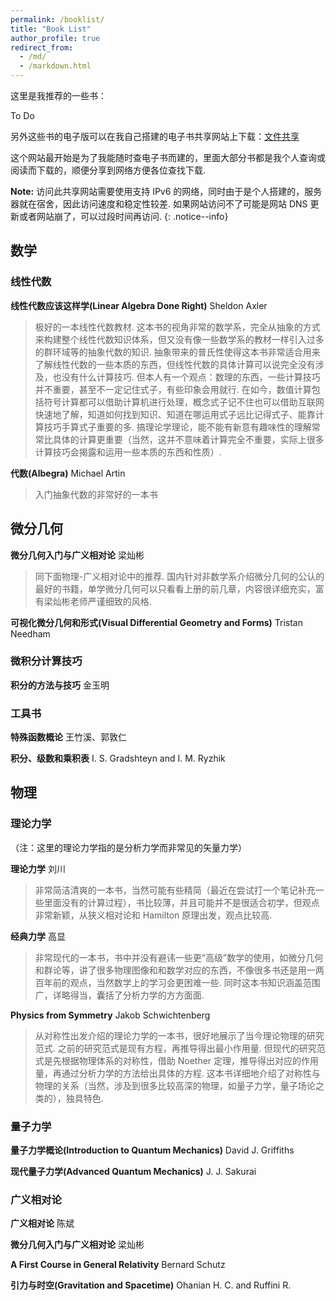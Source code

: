 ```yaml
---
permalink: /booklist/
title: "Book List"
author_profile: true
redirect_from: 
  - /md/
  - /markdown.html
---
```


这里是我推荐的一些书：

To Do

另外这些书的电子版可以在我自己搭建的电子书共享网站上下载：[文件共享](http://ipv6.ghe0000.pp.ua:8000/)

这个网站最开始是为了我能随时查电子书而建的，里面大部分书都是我个人查询或阅读而下载的，顺便分享到网络方便各位查找下载.

**Note:** 访问此共享网站需要使用支持 IPv6 的网络，同时由于是个人搭建的，服务器就在宿舍，因此访问速度和稳定性较差. 如果网站访问不了可能是网站 DNS 更新或者网站崩了，可以过段时间再访问.
{: .notice--info}


## 数学

### 线性代数

**线性代数应该这样学(Linear Algebra Done Right)** Sheldon Axler

> 极好的一本线性代数教材. 这本书的视角非常的数学系，完全从抽象的方式来构建整个线性代数知识体系，但又没有像一些数学系的教材一样引入过多的群环域等的抽象代数的知识. 抽象带来的普氏性使得这本书非常适合用来了解线性代数的一些本质的东西，但线性代数的具体计算可以说完全没有涉及，也没有什么计算技巧. 但本人有一个观点：数理的东西，一些计算技巧并不重要，甚至不一定记住式子，有些印象会用就行. 在如今，数值计算包括符号计算都可以借助计算机进行处理，概念式子记不住也可以借助互联网快速地了解，知道如何找到知识、知道在哪运用式子远比记得式子、能靠计算技巧手算式子重要的多. 搞理论学理论，能不能有新意有趣味性的理解常常比具体的计算更重要（当然，这并不意味着计算完全不重要，实际上很多计算技巧会揭露和运用一些本质的东西和性质）. 

**代数(Albegra)** Michael Artin

> 入门抽象代数的非常好的一本书

## 微分几何

**微分几何入门与广义相对论** 梁灿彬
> 同下面物理-广义相对论中的推荐. 国内针对非数学系介绍微分几何的公认的最好的书籍，单学微分几何可以只看看上册的前几章，内容很详细充实，富有梁灿彬老师严谨细致的风格. 

**可视化微分几何和形式(Visual Differential Geometry and Forms)** Tristan Needham 

### 微积分计算技巧

**积分的方法与技巧** 金玉明

### 工具书

**特殊函数概论** 王竹溪、郭敦仁

**积分、级数和乘积表** I. S. Gradshteyn and I. M. Ryzhik

## 物理

### 理论力学

（注：这里的理论力学指的是分析力学而非常见的矢量力学）

**理论力学** 刘川

> 非常简洁清爽的一本书，当然可能有些精简（最近在尝试打一个笔记补充一些里面没有的计算过程），书比较薄，并且可能并不是很适合初学，但观点非常新颖，从狭义相对论和 Hamilton 原理出发，观点比较高. 

**经典力学** 高显

> 非常现代的一本书，书中并没有避讳一些更“高级”数学的使用，如微分几何和群论等，讲了很多物理图像和和数学对应的东西，不像很多书还是用一两百年前的观点，当然数学上的学习会更困难一些. 同时这本书知识涵盖范围广，详略得当，囊括了分析力学的方方面面. 

**Physics from Symmetry** Jakob Schwichtenberg

> 从对称性出发介绍的理论力学的一本书，很好地展示了当今理论物理的研究范式. 之前的研究范式是现有方程，再推导得出最小作用量. 但现代的研究范式是先根据物理体系的对称性，借助 Noether 定理，推导得出对应的作用量，再通过分析力学的方法给出具体的方程. 这本书详细地介绍了对称性与物理的关系（当然，涉及到很多比较高深的物理，如量子力学，量子场论之类的），独具特色. 

### 量子力学

**量子力学概论(Introduction to Quantum Mechanics)** David J. Griffiths

**现代量子力学(Advanced Quantum Mechanics)** J. J. Sakurai 

### 广义相对论

**广义相对论** 陈斌

**微分几何入门与广义相对论** 梁灿彬

**A First Course in General Relativity** Bernard Schutz

**引力与时空(Gravitation and Spacetime)** Ohanian H. C. and Ruffini R.


